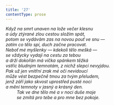 ```yaml
---
title: '27'
contentType: prose
---
```


<section>

_Když na smrt unaven na lože večer klesnu  
a údy ztýrané zlou cestou složím spát,  
potom se vydávám zas na novou pouť ve snu —  
zatím co tělo spí, duch začne pracovat.  
Neboť mé myšlenky — kdekoli tělo mešká —  
se vždycky vydají na cestu za tebou  
a drží dokořán má víčka spánkem těžká  
vstříc bludným temnotám, z nichž slepci nevyjdou.  
Pak už jen vnitřní zrak mé oči nevidoucí  
může vést bezpečně tmou za tvým přeludem,  
jenž září jako skvost uprostřed pusté noci  
a mění temnoty v jasný a krásný den.  
         Tak ve dne tělo mé a v noci duše moje  
         se zmítá pro tebe a pro mne bez pokoje._

</section>
